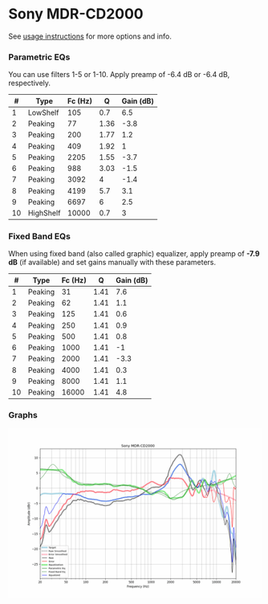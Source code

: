 # Sony MDR-CD2000
See [usage instructions](https://github.com/jaakkopasanen/AutoEq#usage) for more options and info.

### Parametric EQs
You can use filters 1-5 or 1-10. Apply preamp of -6.4 dB or -6.4 dB, respectively.

|   # | Type      |   Fc (Hz) |    Q |   Gain (dB) |
|-----|-----------|-----------|------|-------------|
|   1 | LowShelf  |       105 | 0.7  |         6.5 |
|   2 | Peaking   |        77 | 1.36 |        -3.8 |
|   3 | Peaking   |       200 | 1.77 |         1.2 |
|   4 | Peaking   |       409 | 1.92 |         1   |
|   5 | Peaking   |      2205 | 1.55 |        -3.7 |
|   6 | Peaking   |       988 | 3.03 |        -1.5 |
|   7 | Peaking   |      3092 | 4    |        -1.4 |
|   8 | Peaking   |      4199 | 5.7  |         3.1 |
|   9 | Peaking   |      6697 | 6    |         2.5 |
|  10 | HighShelf |     10000 | 0.7  |         3   |

### Fixed Band EQs
When using fixed band (also called graphic) equalizer, apply preamp of **-7.9 dB** (if available) and set gains manually with these parameters.

|   # | Type    |   Fc (Hz) |    Q |   Gain (dB) |
|-----|---------|-----------|------|-------------|
|   1 | Peaking |        31 | 1.41 |         7.6 |
|   2 | Peaking |        62 | 1.41 |         1.1 |
|   3 | Peaking |       125 | 1.41 |         0.6 |
|   4 | Peaking |       250 | 1.41 |         0.9 |
|   5 | Peaking |       500 | 1.41 |         0.8 |
|   6 | Peaking |      1000 | 1.41 |        -1   |
|   7 | Peaking |      2000 | 1.41 |        -3.3 |
|   8 | Peaking |      4000 | 1.41 |         0.3 |
|   9 | Peaking |      8000 | 1.41 |         1.1 |
|  10 | Peaking |     16000 | 1.41 |         4.8 |

### Graphs
![](./Sony%20MDR-CD2000.png)
